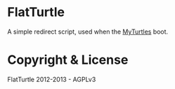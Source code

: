 # FlatTurtle

A simple redirect script, used when the [MyTurtles](https://github.com/FlatTurtle/MyTurtle) boot.

# Copyright & License

FlatTurtle 2012-2013 - AGPLv3
